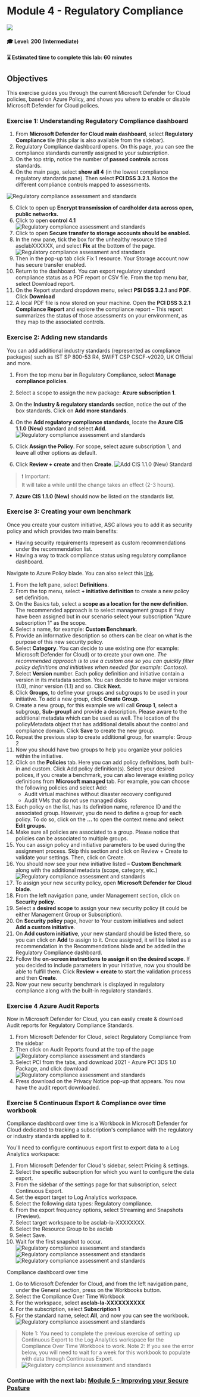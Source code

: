 # Module 4 - Regulatory Compliance

<p align="left"><img src="../Images/asc-labs-intermediate.gif?raw=true"></p>

#### 🎓 Level: 200 (Intermediate)
#### ⌛ Estimated time to complete this lab: 60 minutes

## Objectives
This exercise guides you through the current Microsoft Defender for Cloud policies, based on Azure Policy, and shows you where to enable or disable Microsoft Defender for Cloud polices.

### Exercise 1: Understanding Regulatory Compliance dashboard

1.	From **Microsoft Defender for Cloud main dashboard**, select **Regulatory Compliance** tile (this pilar is also available from the sidebar).
2.	Regulatory Compliance dashboard opens. On this page, you can see the compliance standards currently assigned to your subscription.
3.	On the top strip, notice the number of **passed controls** across standards.
4.	On the main page, select **show all 4** (in the lowest compliance regulatory standards pane). Then select **PCI DSS 3.2.1.** Notice the different compliance controls mapped to assessments.

![Regulatory compliance assessment and standards](../Images/lab4rc1.gif?raw=true)

5.	Click to open up **Encrypt transmission of cardholder data across open, public networks.**
6.	Click to open **control 4.1**
![Regulatory compliance assessment and standards](../Images/lab4rc2.gif?raw=true)
7.	Click to open **Secure transfer to storage accounts should be enabled.**
8.	In the new pane, tick the box for the unhealthy resource titled asclabXXXXXX, and select **Fix** at the bottom of the page. 
![Regulatory compliance assessment and standards](../Images/lab4rc3.gif?raw=true)
9.	Then in the pop-up tab click Fix 1 resource. Your Storage account now has secure transfer enabled.
10.	Return to the dashboard. You can export regulatory standard compliance status as a PDF report or CSV file. From the top menu bar, select Download report.
11.	On the Report standard dropdown menu, select **PSI DSS 3.2.1** and **PDF**. Click **Download**
12.	A local PDF file is now stored on your machine. Open the **PCI DSS 3.2.1 Compliance Report** and explore the compliance report – This report summarizes the status of those assessments on your environment, as they map to the associated controls.

### Exercise 2: Adding new standards

You can add additional industry standards (represented as compliance packages) such as IST SP 800-53 R4, SWIFT CSP CSCF-v2020, UK Official and more.

1.	From the top menu bar in Regulatory Compliance, select **Manage compliance policies**.
2.	Select a scope to assign the new package: **Azure subscription 1**.
3.	On the **Industry & regulatory standards** section, notice the out of the box standards. Click on **Add more standards**.
4.	On the **Add regulatory compliance standards**, locate the **Azure CIS 1.1.0 (New)** standard and select **Add**.
![Regulatory compliance assessment and standards](../Images/lab4rc4.gif?raw=true)
5.	Click **Assign the Policy**. For scope, select azure subscription 1, and leave all other options as default.

6.	Click **Review + create** and then **Create**.
![Add CIS 1.1.0 (New) Standard](../Images/asc-azure-cis-new-standard.gif?raw=true)

> ❗ Important: <br>
> It will take a while until the change takes an effect (2-3 hours).

7.	**Azure CIS 1.1.0 (New)** should now be listed on the standards list.

### Exercise 3: Creating your own benchmark

Once you create your custom initiative, ASC allows you to add it as security policy and which provides two main benefits:
* Having security requirements represent as custom recommendations under the recommendation list.
* Having a way to track compliance status using regulatory compliance dashboard.

Navigate to Azure Policy blade. You can also select this [link](https://portal.azure.com/#blade/Microsoft_Azure_Policy/PolicyMenuBlade/Overview).

1.	From the left pane, select **Definitions**.
2.	From the top menu, select **+ initiative definition** to create a new policy set definition.
3.	On the Basics tab, select a **scope as a location for the new definition**. The recommended approach is to select management groups if they have been assigned but in our scenario select your subscription "Azure subscription 1" as the scope.
4.	Select a name, for example: **Custom Benchmark**.
5.	Provide an informative description so others can be clear on what is the purpose of this new security policy.
6.	Select **Category**. You can decide to use existing one (for example: Microsoft Defender for Cloud) or to create your own one. *The recommended approach is to use a custom one so you can quickly filter policy definitions and initiatives when needed (for example: Contoso)*.
7.	Select **Version** number. Each policy definition and initiative contain a version in its metadata section. You can decide to have major versions (1.0), minor version (1.1) and so.  Click **Next**.
8.	Click **Groups**, to define your groups and subgroups to be used in your initiative. To add a new group, click **Create Group**.
9.	Create a new group, for this example we will call **Group 1**, select a subgroup, **Sub-group1** and provide a description. Please aware to the additional metadata which can be used as well. The location of the policyMetadata object that has additional details about the control and compliance domain. Click **Save** to create the new group.
10.	Repeat the previous step to create additional group, for example: Group 2
11.	Now you should have two groups to help you organize your policies within the initiative.
12.	Click on the **Policies** tab. Here you can add policy definitions, both built-in and custom. Click Add policy definition(s). Select your desired polices, if you create a benchmark, you can also leverage existing policy definitions from **Microsoft managed** tab. For example, you can choose the following policies and select Add:
    -	Audit virtual machines without disaster recovery configured
    -	Audit VMs that do not use managed disks
13.	Each policy on the list, has its definition name, reference ID and the associated group. However, you do need to define a group for each policy. To do so, click on the **…** to open the context menu and select **Edit groups**.
14.	Make sure all policies are associated to a group. Please notice that policies can be associated to multiple groups.
15.	You can assign policy and initiative parameters to be used during the assignment process. Skip this section and click on Review + Create to validate your settings. Then, click on Create.
16.	You should now see your new initiative listed – **Custom Benchmark** along with the additional metadata (scope, category, etc.)
![Regulatory compliance assessment and standards](../Images/lab4rc5.gif?raw=true)
17.	To assign your new security policy, open **Microsoft Defender for Cloud blade**.
18.	From the left navigation pane, under Management section, click on **Security policy**.
19.	Select a **desired scope** to assign your new security policy (it could be either Management Group or Subscription).
20.	On **Security policy** page, hover to Your custom initiatives and select **Add a custom initiative**. 
21.	On **Add custom initiative**, your new standard should be listed there, so you can click on **Add** to assign to it. Once assigned, it will be listed as a recommendation in the Recommendations blade and be added in the Regulatory Compliance dashboard.
22.	Follow the **on-screen instructions to assign it on the desired scope**. If you decided to include parameters in your initiative, now you should be able to fulfill them. Click **Review + create** to start the validation process and then **Create**.
23.	Now your new security benchmark is displayed in regulatory compliance along with the built-in regulatory standards.

### Exercise 4 Azure Audit Reports

Now in Microsoft Defender for Cloud, you can easily create & download Audit reports for Regulatory Compliance Standards.
1.	From Microsoft Defender for Cloud, select Regulatory Compliance from the sidebar
2.	Then click on Audit Reports found at the top of the page
![Regulatory compliance assessment and standards](../Images/lab4rc6.gif?raw=true)
3.	Select PCI from the tabs, and download 2021 - Azure PCI 3DS 1.0 Package, and click download
![Regulatory compliance assessment and standards](../Images/lab4rc7.gif?raw=true)
4.	Press download on the Privacy Notice pop-up that appears.
You now have the audit report downloaded.


### Exercise 5 Continuous Export & Compliance over time workbook

Compliance dashboard over time is a Workbook in Microsoft Defender for Cloud dedicated to tracking a subscription's compliance with the regulatory or industry standards applied to it.

You'll need to configure continuous export first to export data to a Log Analytics workspace:
1.	From Microsoft Defender for Cloud's sidebar, select Pricing & settings.
2.	Select the specific subscription for which you want to configure the data export.
3.	From the sidebar of the settings page for that subscription, select Continuous Export.
4.	Set the export target to Log Analytics workspace.
5.	Select the following data types: Regulatory compliance.
6.	From the export frequency options, select Streaming and Snapshots (Preview).
7.	Select target workspace to be asclab-la-XXXXXXXX.
8.	Select the Resource Group to be asclab 
9.	Select Save.
10.	Wait for the first snapshot to occur. 
![Regulatory compliance assessment and standards](../Images/lab4rc8.gif?raw=true)
![Regulatory compliance assessment and standards](../Images/lab4rc9.gif?raw=true)
![Regulatory compliance assessment and standards](../Images/lab4rc10.gif?raw=true)

Compliance dashboard over time 
1.	Go to Microsoft Defender for Cloud, and from the left navigation pane, under the General section, press on the Workbooks button. 
2.	Select the Compliance Over Time Workbook
3.	For the workspace, select **asclab-la-XXXXXXXXXX** 
4.	For the subscription, select **Subscription 1**
5.	For the standard name, select **All**, and now you can see the workbook.
![Regulatory compliance assessment and standards](../Images/lab4rc11.gif?raw=true)
>Note 1: You need to complete the previous exercise of setting up Continuous Export to the Log Analytics workspace for the Compliance Over Time Workbook to work.
>Note 2: If you see the error below, you will need to wait for a week for this workbook to populate with data through Continuous Export.
![Regulatory compliance assessment and standards](../Images/lab4rc12.gif?raw=true)







### Continue with the next lab: [Module 5 - Improving your Secure Posture](../Modules/Module-5-Improving-your-Secure-Posture.md)